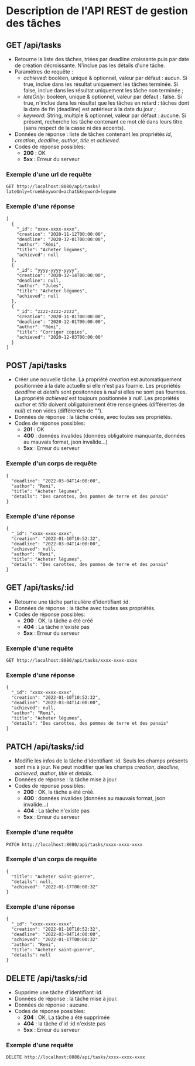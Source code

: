 # Description de l'API REST de gestion des tâches

## GET /api/tasks

- Retourne la liste des tâches, triées par deadline croissante puis par date de création décroissante. N'inclue pas les détails d'une tâche.
- Paramètres de requête :
  - *achieved*: booléen, unique & optionnel, valeur par défaut : aucun. Si true, inclue dans les résultat uniquement les tâches terminée. Si false, inclue dans les résultat uniquement les tâche non terminée ;
  - *lateOnly*: booléen, unique & optionnel, valeur par défaut : false. Si true, n'inclue dans les résultat que les tâches en retard : tâches dont la date de fin (deadline) est antérieur à la date du jour ;
  - *keyword*: String, multiple & optionnel, valeur par défaut : aucune. Si présent, recherche les tâche contenant ce mot clé dans leurs titre (sans respect de la casse ni des accents).
- Données de réponse : liste de tâches contenant les propriétés *id*, *creation*, *deadline*, *author*, *title* et *achieved*.
- Codes de réponse possibles:
  - **200** : OK
  - **5xx** : Erreur du serveur

### Exemple d'une url de requête

```
GET http://localhost:8080/api/tasks?lateOnly=true&keyword=achat&keyword=legume
```

### Exemple d'une réponse

```
[
  {
    "_id": "xxxx-xxxx-xxxx",
    "creation": "2020-11-12T00:00:00",
    "deadline": "2020-12-01T00:00:00",
    "author": "Rémi",
    "title": "Acheter légumes",
    "achieved": null
  },
  {
    "_id": "yyyy-yyyy-yyyy",
    "creation": "2020-12-14T00:00:00",
    "deadline": null,
    "author": "Jules",
    "title": "Acheter légumes",
    "achieved": null
  },
  {
    "_id": "zzzz-zzzz-zzzz",
    "creation": "2020-11-01T00:00:00",
    "deadline": "2020-12-01T00:00:00",
    "author": "Rémi",
    "title": "Corriger copies",
    "achieved": "2020-12-03T00:00:00"
  }
]
```

## POST /api/tasks

- Créer une nouvelle tâche. La propriété *creation* est automatiquement positionnée à la date actuelle si elle n'est pas fournie. Les propriétés *deadline* et *details* sont positonnées à *null* si elles ne sont pas fournies. La propriété *achieved* est toujours positionnée à *null*. Les propriétés *author* et *title* doivent obligatoirement être renseignées (différentes de *null*) et non vides (différentes de *""*).
- Données de réponse : la tâche créée, avec toutes ses propriétés.
- Codes de réponse possibles:
  - **201** : OK
  - **400** : données invalides (données obligatoire manquante, données au mauvais format, json invalide...)
  - **5xx** : Erreur du serveur

### Exemple d'un corps de requête
```
{
  "deadline": "2022-03-04T14:00:00",
  "author": "Remi",
  "title": "Acheter légumes",
  "details": "Des carottes, des pommes de terre et des panais"
}
```

### Exemple d'une réponse

```
{
  "_id": "xxxx-xxxx-xxxx",
  "creation": "2022-01-10T10:52:32",
  "deadline": "2022-03-04T14:00:00",
  "achieved": null,
  "author": "Remi",
  "title": "Acheter légumes",
  "details": "Des carottes, des pommes de terre et des panais"
}
```

## GET /api/tasks/:id

- Retourne une tâche particulière d'identifiant :id.
- Données de réponse : la tâche avec toutes ses propriétés.
- Codes de réponse possibles:
  - **200** : OK, la tâche a été créé
  - **404** : La tâche n'existe pas
  - **5xx** : Erreur du serveur

### Exemple d'une requête

```
GET http://localhost:8080/api/tasks/xxxx-xxxx-xxxx
```

### Exemple d'une réponse

```
{
  "_id": "xxxx-xxxx-xxxx",
  "creation": "2022-01-10T10:52:32",
  "deadline": "2022-03-04T14:00:00",
  "achieved": null,
  "author": "Remi",
  "title": "Acheter légumes",
  "details": "Des carottes, des pommes de terre et des panais"
}
```

## PATCH /api/tasks/:id

- Modifie les infos de la tâche d'identifiant :id. Seuls les champs présents sont mis à jour. Ne peut modifier que les champs *creation*, *deadline*, *achieved*, *author*, *title* et *details*.
- Données de réponse : la tâche mise à jour.
- Codes de réponse possibles:
  - **200** : OK, la tâche a été créé.
  - **400** : données invalides (données au mauvais format, json invalide...)
  - **404** : La tâche n'existe pas
  - **5xx** : Erreur du serveur

### Exemple d'une requête

```
PATCH http://localhost:8080/api/tasks/xxxx-xxxx-xxxx
```

### Exemple d'un corps de requête
```
{
  "title": "Acheter saint-pierre",
  "details": null,
  "achieved": "2022-01-17T00:00:32"
}
```

### Exemple d'une réponse

```
{
  "_id": "xxxx-xxxx-xxxx",
  "creation": "2022-01-10T10:52:32",
  "deadline": "2022-03-04T14:00:00",
  "achieved": "2022-01-17T00:00:32"
  "author": "Remi",
  "title": "Acheter saint-pierre",
  "details": null
}
```

## DELETE /api/tasks/:id

- Supprime une tâche d'identifiant :id.
- Données de réponse : la tâche mise à jour.
- Données de réponse : aucune.
- Codes de réponse possibles:
  - **204** : OK, La tâche a été supprimée
  - **404** : la tâche d'id :id n'existe pas
  - **5xx** : Erreur du serveur

### Exemple d'une requête

```
DELETE http://localhost:8080/api/tasks/xxxx-xxxx-xxxx
```
